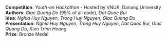 <b>Competition</b>: <i>Youth-on Hackathon</i> - Hosted by VNUK, Danang University<br>
<b>Authors</b>: <i>Giac Quang Do</i> (95% of all code), <i>Dat Quoc Bui</i><br>
<b>Idea</b>: <i>Nghia Huy Nguyen</i>, <i>Trong Huy Nguyen</i>, <i>Giac Quang Do</i><br>
<b>Presentation</b>: <i>Nghia Huy Nguyen</i>, <i>Trong Huy Nguyen</i>, <i>Dat Quoc Bui</i>, <i>Giac Quang Do</i>, <i>Kien Trinh Hoang</i><br>
<b>Prize</b>: Bronze Medal
